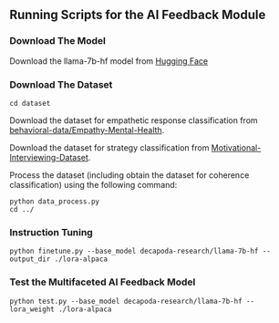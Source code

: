 ## Running Scripts for the AI Feedback Module

### Download The Model

Download the llama-7b-hf model from [Hugging Face](https://huggingface.co/decapoda-research/llama-7B-hf)

### Download The Dataset

```console
cd dataset
```

Download the dataset for empathetic response classification
from [behavioral-data/Empathy-Mental-Health](https://github.com/behavioral-data/Empathy-Mental-Health/tree/master/dataset).

Download the dataset for strategy classification
from [Motivational-Interviewing-Dataset](https://github.com/anuradha1992/Motivational-Interviewing-Dataset).

Process the dataset (including obtain the dataset for coherence classification) using the following command:

```console
python data_process.py
cd ../
```

### Instruction Tuning

```console
python finetune.py --base_model decapoda-research/llama-7b-hf --output_dir ./lora-alpaca 
```

### Test the Multifaceted AI Feedback Model

```console
python test.py --base_model decapoda-research/llama-7b-hf --lora_weight ./lora-alpaca
```